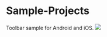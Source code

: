 Sample-Projects
===============

Toolbar sample for Android and iOS.
![](https://raw.github.com/smartface/Sample-Projects/master/Toolbar/Toolbar-ss.png)
